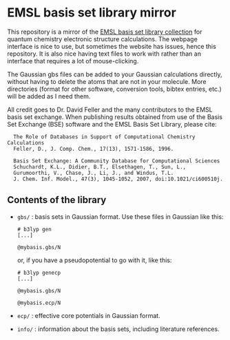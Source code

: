 # EMSL basis set library mirror

This repository is a mirror of the
[EMSL basis set library collection](https://bse.pnl.gov/bse/portal)
for quantum chemistry electronic structure calculations. The webpage
interface is nice to use, but sometimes the website has issues, hence
this repository. It is also nice having text files to work with rather
than an interface that requires a lot of mouse-clicking.

The Gaussian gbs files can be added to your Gaussian calculations
directly, without having to delete the atoms that are not in your
molecule. More directories (format for other software, conversion
tools, bibtex entries, etc.) will be added as I need them.

All credit goes to Dr. David Feller and the many contributors to the
EMSL basis set exchange. When publishing results obtained from use of
the Basis Set Exchange (BSE) software and the EMSL Basis Set Library,
please cite:

```
  The Role of Databases in Support of Computational Chemistry Calculations 
  Feller, D., J. Comp. Chem., 17(13), 1571-1586, 1996. 

  Basis Set Exchange: A Community Database for Computational Sciences 
  Schuchardt, K.L., Didier, B.T., Elsethagen, T., Sun, L.,
  Gurumoorthi, V., Chase, J., Li, J., and Windus, T.L.
  J. Chem. Inf. Model., 47(3), 1045-1052, 2007, doi:10.1021/ci600510j.
```

## Contents of the library

- `gbs/` : basis sets in Gaussian format. Use these files in Gaussian
  like this:
  ```
  # b3lyp gen
  [...]
  
  @mybasis.gbs/N
  
  ```
  or, if you have a pseudopotential to go with it, like this:
  ```
  # b3lyp genecp
  [...]
  
  @mybasis.gbs/N
  
  @mybasis.ecp/N
  
  ```
- `ecp/` : effective core potentials in Gaussian format.

- `info/` : information about the basis sets, including literature
  references.

